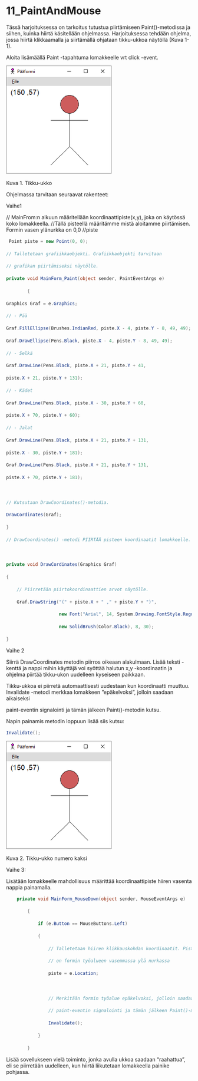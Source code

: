 # 11_PaintAndMouse

Tässä harjoituksessa on tarkoitus tutustua piirtämiseen Paint()-metodissa ja siihen, kuinka hiirtä käsitellään ohjelmassa. Harjoituksessa tehdään  ohjelma, jossa hiirtä klikkaamalla ja siirtämällä ohjataan tikku-ukkoa näytöllä (Kuva 1-1). 

Aloita lisämäällä Paint -tapahtuma lomakkeelle vrt click -event. 

  ![paintandmouse01](kuvat/PaintAndMouse01.png)
  
  Kuva 1. Tikku-ukko 
  

Ohjelmassa tarvitaan seuraavat rakenteet: 

Vaihe1 

// MainFrom:n alkuun määritellään koordinaattipiste(x,y), joka on käytössä koko lomakkeella. //Tällä pisteellä määritämme mistä aloitamme piirtämisen. Formin vasen ylänurkka on 0,0 //piste  

  
```c#
 Point piste = new Point(0, 0); 

// Talletetaan grafiikkaobjekti. Grafiikkaobjekti tarvitaan 

// grafikan piirtämiseksi näytölle. 

private void MainForm_Paint(object sender, PaintEventArgs e) 

        { 

Graphics Graf = e.Graphics; 

// - Pää 

Graf.FillEllipse(Brushes.IndianRed, piste.X - 4, piste.Y - 8, 49, 49); 

Graf.DrawEllipse(Pens.Black, piste.X - 4, piste.Y - 8, 49, 49); 

// - Selkä 

Graf.DrawLine(Pens.Black, piste.X + 21, piste.Y + 41, 

piste.X + 21, piste.Y + 131); 

// - Kädet 

Graf.DrawLine(Pens.Black, piste.X - 30, piste.Y + 60, 

piste.X + 70, piste.Y + 60); 

// - Jalat 

Graf.DrawLine(Pens.Black, piste.X + 21, piste.Y + 131, 

piste.X - 30, piste.Y + 181); 

Graf.DrawLine(Pens.Black, piste.X + 21, piste.Y + 131, 

piste.X + 70, piste.Y + 181); 

  

// Kutsutaan DrawCoordinates()-metodia. 

DrawCordinates(Graf); 

} 

// DrawCoordinates() -metodi PIIRTÄÄ pisteen koordinaatit lomakkeelle.  

  

private void DrawCordinates(Graphics Graf) 

{ 

    // Piirretään piirtokoordinaattien arvot näytölle. 

    Graf.DrawString("(" + piste.X + " ," + piste.Y + ")", 

                    new Font("Arial", 14, System.Drawing.FontStyle.Regular), 

                    new SolidBrush(Color.Black), 8, 30); 

} 
```
  
Vaihe 2 

Siirrä DrawCoordinates metodin piirros oikeaan alakulmaan. Lisää teksti -kenttä ja nappi mihin käyttäjä voi syöttää halutun x,y -koordinaatin ja ohjelma piirtää tikku-ukon uudelleen kyseiseen paikkaan. 


Tikku-ukkoa ei piirretä automaattisesti uudestaan kun koordinaatti muuttuu. Invalidate -metodi merkkaa lomakkeen ”epäkelvoksi”, jolloin saadaan aikaiseksi 

paint-eventin signalointi ja tämän jälkeen Paint()-metodin kutsu. 

Napin painamis metodin loppuun lisää siis kutsu: 
```c#
Invalidate(); 
```

![paintandmouse01](kuvat/PaintAndMouse02.png)

Kuva 2. Tikku-ukko numero kaksi

Vaihe 3: 

Lisätään lomakkeelle mahdollisuus määrittää koordinaattipiste hiiren vasenta nappia painamalla. 

  
```c#
    private void MainForm_MouseDown(object sender, MouseEventArgs e) 

        {  

            if (e.Button == MouseButtons.Left) 

            { 

                // Talletetaan hiiren klikkauskohdan koordinaatit. Piste (0, 0) 

                // on formin työalueen vasemmassa ylä nurkassa 

                piste = e.Location; 

  

                // Merkitään formin työalue epäkelvoksi, jolloin saadaan aikaiseksi 

                // paint-eventin signalointi ja tämän jälkeen Paint()-metodin kutsu. 

                Invalidate(); 

            }  

        } 
```
Lisää sovellukseen vielä toiminto, jonka avulla ukkoa saadaan “raahattua”, eli se piirretään uudelleen, kun hiirtä liikutetaan lomakkeella painike pohjassa. 

 

